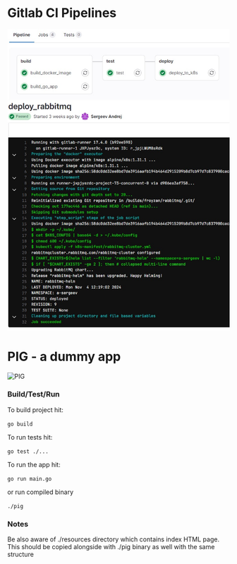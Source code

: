 # Gitlab CI Pipelines
<img src="gitlab_02.jpg" alt="CI" width="700"/>
<img src="gitlab_01.jpg" alt="CI Stage" width="700"/>

# PIG - a dummy app
<img src="https://raw.githubusercontent.com/vutratenko/pig/main/pig.png" alt="PIG" width="200"/>

### Build/Test/Run

To build project hit:

`go build`

To run tests hit:

`go test ./...`

To run the app hit:

`go run main.go`

or run compiled binary

`./pig`


### Notes

Be also aware of ./resources directory which contains index HTML page. This should be copied alongside with ./pig binary as well with the same structure



